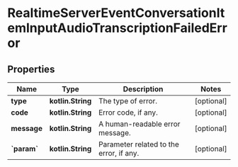 
# RealtimeServerEventConversationItemInputAudioTranscriptionFailedError

## Properties
| Name | Type | Description | Notes |
| ------------ | ------------- | ------------- | ------------- |
| **type** | **kotlin.String** | The type of error. |  [optional] |
| **code** | **kotlin.String** | Error code, if any. |  [optional] |
| **message** | **kotlin.String** | A human-readable error message. |  [optional] |
| **&#x60;param&#x60;** | **kotlin.String** | Parameter related to the error, if any. |  [optional] |



